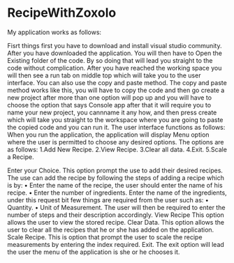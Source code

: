 # RecipeWithZoxolo
My application works as follows:

Fisrt things first you have to download and install visual studio community. After you have downloaded the application. You will then have to Open the Existing folder of the code. By so doing that will lead you straight to the code without complication. After you have reached the working space you will then see a run tab on middle top which will take you to the user interface.  You can also use the copy and paste method.
The copy and paste method works like this, you will have to copy the code and then go create a new project after more than one option will pop up and you will have to choose the option that says Console app after that it will require you to name your new project, you cannname it any how, and then press create which will take you straight to the workspace where you are going to paste the copied code and you can run it.
The user interface functions as follows:
When you run the application, the application will display Menu option where the user is permitted to choose any desired options. The options are as follows:
1.Add New Recipe.
2.View Recipe.
3.Clear all data.
4.Exit.
5.Scale a Recipe.

Enter your Choice.
This option prompt the use to add their desired recipes. 
The use can add the recipe by following the steps of adding a recipe which is by:
•	Enter the name of the recipe, the user should enter the name of his recipe.
•	Enter the number of ingredients.
 Enter the name of the ingredients, under this request bit few things are required from the user such as:
•	Quantity.
•	Unit of Measurement.
The user will then be required to enter the number of steps and their description accordingly.
View Recipe
This option allows the user to view the stored recipe.
Clear Data.
This option allows the user to clear all the recipes that he or she has added on the application.
Scale Recipe.
This is option that prompt the user to scale the recipe measurements by entering the index required.
Exit.
The exit option will lead the user the menu of the application is she or he chooses it.
